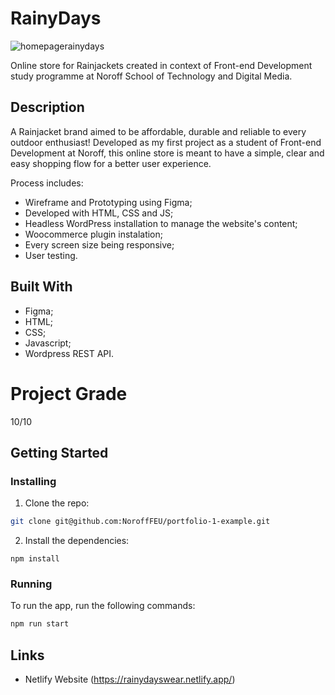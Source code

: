 # RainyDays

![homepagerainydays](https://user-images.githubusercontent.com/50967213/194750373-8b3e869e-0fc3-4fdc-9a91-49ed1df6cf91.jpg)

Online store for Rainjackets created in context of Front-end Development study programme at Noroff School of Technology and Digital Media.

## Description

A Rainjacket brand aimed to be affordable, durable and reliable to every outdoor enthusiast!
Developed as my first project as a student of Front-end Development at Noroff, this online store is meant to have a simple, clear and easy shopping flow for a better user experience. 

Process includes:

- Wireframe and Prototyping using Figma;
- Developed with HTML, CSS and JS;
- Headless WordPress installation to manage the website's content;
- Woocommerce plugin instalation;
- Every screen size being responsive;
- User testing.

## Built With

- Figma;
- HTML;
- CSS;
- Javascript;
- Wordpress REST API.

# Project Grade
10/10

## Getting Started

### Installing

1. Clone the repo:

```bash
git clone git@github.com:NoroffFEU/portfolio-1-example.git
```

2. Install the dependencies:

```
npm install
```

### Running

To run the app, run the following commands:

```bash
npm run start
```

## Links

- Netlify Website (https://rainydayswear.netlify.app/)


